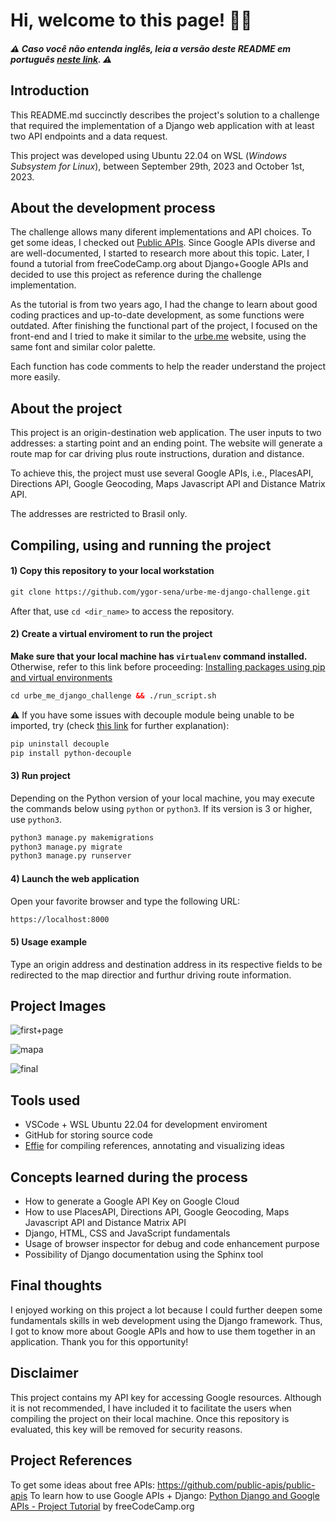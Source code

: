 # Hi, welcome to this page! 👋🏻

##### ⚠️ Caso você não entenda inglês, leia a versão deste README em português [neste link](https://github.com/ygor-sena/urbe-me-django-challenge/blob/main/README-pt.md). ⚠️

## Introduction

This README.md succinctly describes the project's solution to a challenge that required the implementation of a Django web application with at least two API endpoints and a data request.

This project was developed using Ubuntu 22.04 on WSL (_Windows Subsystem for Linux_), between September 29th, 2023 and October 1st, 2023.

## About the development process

The challenge allows many diferent implementations and API choices. To get some ideas, I checked out [Public APIs](https://github.com/public-apis/public-apis). Since Google APIs diverse and are well-documented, I started to research more about this topic. Later, I found a tutorial from freeCodeCamp.org about Django+Google APIs and decided to use this project as reference during the challenge implementation.

As the tutorial is from two years ago, I had the change to learn about good coding practices and up-to-date development, as some functions were outdated. After finishing the functional part of the project, I focused on the front-end and I tried to make it similar to the [urbe.me](https://urbe.me/) website, using the same font and similar color palette.

Each function has code comments to help the reader understand the project more easily.

## About the project

This project is an origin-destination web application. The user inputs to two addresses: a starting point and an ending point. The website will generate a route map for car driving plus route instructions, duration and distance.

To achieve this, the project must use several Google APIs, i.e., PlacesAPI, Directions API, Google Geocoding, Maps Javascript API and Distance Matrix API.

The addresses are restricted to Brasil only.

## Compiling, using and running the project

#### 1) Copy this repository to your local workstation

```html
git clone https://github.com/ygor-sena/urbe-me-django-challenge.git
```

After that, use `cd <dir_name>` to access the repository.

#### 2) Create a virtual enviroment to run the project

**Make sure that your local machine has `virtualenv` command installed.** Otherwise, refer to this link before proceeding: [Installing packages using pip and virtual environments](https://packaging.python.org/en/latest/guides/installing-using-pip-and-virtual-environments/)

```html
cd urbe_me_django_challenge && ./run_script.sh
```

⚠️ If you have some issues with decouple module being unable to be imported, try (check [this link](https://www.datasciencelearner.com/importerror-cannot-import-name-config-from-decouple-solved/) for further explanation):

```html
pip uninstall decouple
pip install python-decouple
```

#### 3) Run project

Depending on the Python version of your local machine, you may execute the commands below using `python` or `python3`. If its version is 3 or higher, use `python3`.

```html
python3 manage.py makemigrations
python3 manage.py migrate
python3 manage.py runserver
```

#### 4) Launch the web application

Open your favorite browser and type the following URL:

```html
https://localhost:8000
```

#### 5) Usage example

Type an origin address and destination address in its respective fields to be redirected to the map directior and furthur driving route information.

## Project Images

![first+page](https://github.com/ygor-sena/urbe-me-django-challenge/assets/102881479/fc5ab18a-24a2-4054-91c4-9a05ceb2685e)

![mapa](https://github.com/ygor-sena/urbe-me-django-challenge/assets/102881479/db6c7c00-7c7a-49ce-9e68-db52555341c8)

![final](https://github.com/ygor-sena/urbe-me-django-challenge/assets/102881479/e2f80ce2-3e00-4bd1-ab12-70d9bc102811)

## Tools used

- VSCode + WSL Ubuntu 22.04 for development enviroment
- GitHub for storing source code
- [Effie](https://www.effie.pro/) for compiling references, annotating and visualizing ideas

## Concepts learned during the process

- How to generate a Google API Key on Google Cloud
- How to use PlacesAPI, Directions API, Google Geocoding, Maps Javascript API and Distance Matrix API
- Django, HTML, CSS and JavaScript fundamentals
- Usage of browser inspector for debug and code enhancement purpose
- Possibility of Django documentation using the Sphinx tool

## Final thoughts

I enjoyed working on this project a lot because I could further deepen some fundamentals skills in web development using the Django framework. Thus, I got to know more about Google APIs and how to use them together in an application. Thank you for this opportunity!

## Disclaimer

This project contains my API key for accessing Google resources. Although it is not recommended, I have included it to facilitate the users when compiling the project on their local machine. Once this repository is evaluated, this key will be removed for security reasons.

## Project References

To get some ideas about free APIs: https://github.com/public-apis/public-apis
To learn how to use Google APIs + Django: 
[Python Django and Google APIs - Project Tutorial](https://www.youtube.com/watch?v=_vCT42vDfgw) by freeCodeCamp.org
